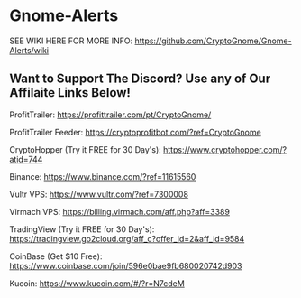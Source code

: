 # Gnome-Alerts

SEE WIKI HERE FOR MORE INFO:
https://github.com/CryptoGnome/Gnome-Alerts/wiki

## Want to Support The Discord? Use any of Our Affilaite Links Below!

ProfitTrailer: https://profittrailer.com/pt/CryptoGnome/

ProfitTrailer Feeder: https://cryptoprofitbot.com/?ref=CryptoGnome

CryptoHopper (Try it FREE for 30 Day's): https://www.cryptohopper.com/?atid=744

Binance: https://www.binance.com/?ref=11615560

Vultr VPS: https://www.vultr.com/?ref=7300008

Virmach VPS: https://billing.virmach.com/aff.php?aff=3389

TradingView (Try it FREE for 30 Day's): https://tradingview.go2cloud.org/aff_c?offer_id=2&aff_id=9584

CoinBase (Get $10 Free): https://www.coinbase.com/join/596e0bae9fb680020742d903

Kucoin: https://www.kucoin.com/#/?r=N7cdeM

